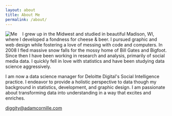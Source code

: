 ```yaml
---
layout: about
title: About Me
permalink: /about/
---
```

<img src="http://adamcornille.com/images/AdamCornille_Circle_sm.png" alt="Me" style="float: left;margin-right: 16px;">
I grew up in the Midwest and studied in beautiful Madison, WI, where I developed a fondness for cheese & beer. I pursued graphic and web design while fostering a love of messing with code and computers. In 2008 I fled massive snow falls for the mossy home of Bill Gates and Bigfoot. Since then I have been working in research and analysis, primarily of social media data. I quickly fell in love with statistics and have been studying data science aggressively.

I am now a data science manager for Deloitte Digital's Social Intelligence practice. I endeavor to provide a holistic perspective to data though my background in statistics, development, and graphic design. I am passionate about transforming data into understanding in a way that excites and enriches.


[diggity@adamcornille.com](mailto:diggity+website@adamcornille.com)
